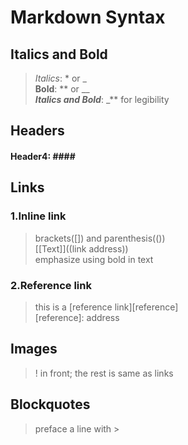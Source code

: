 # Markdown Syntax

## Italics and Bold<br> 
>_Italics_: * or _<br> 
>**Bold**: ** or __<br> 
>**_Italics and Bold_**: _** for legibility<br> 
## Headers<br>
#### Header4: ####<br>
## Links<br>
### 1.Inline link<br>
>brackets([]) and parenthesis(())<br>
>[[Text]]((link address))<br>
>emphasize using bold in text<br>
### 2.Reference link<br>
>this is a [reference link][reference]<br>
>[reference]: address<br>
## Images<br> 
>! in front; the rest is same as links <br>
## Blockquotes<br>
>preface a line with ><br>
